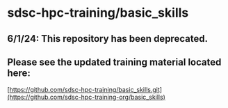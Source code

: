 # sdsc-hpc-training/basic_skills
## 6/1/24: This repository has been deprecated.
## Please see the updated training material located here:
[https://github.com/sdsc-hpc-training/basic_skills.git](https://github.com/sdsc-hpc-training-org/basic_skills)
